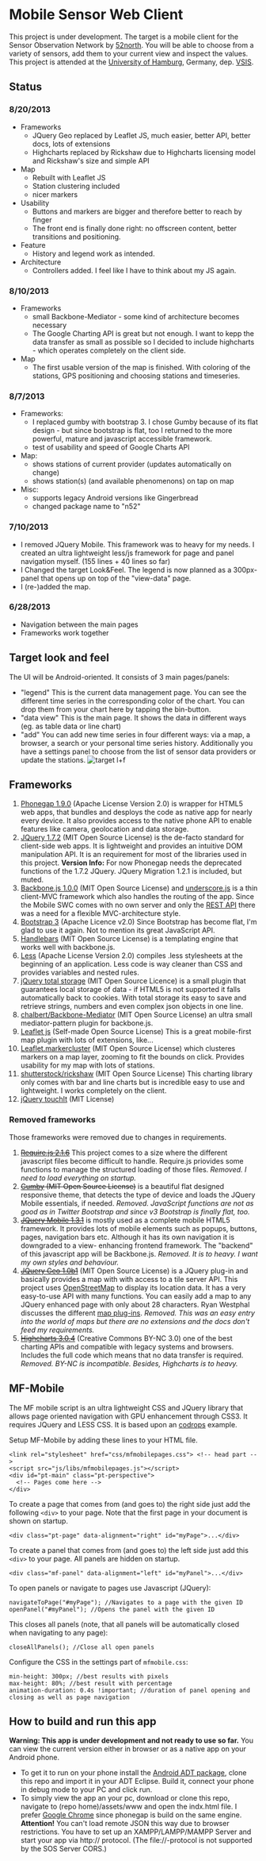 Mobile Sensor Web Client
========================

This project is under development. The target is a mobile client for the Sensor Observation Network by [52north](http://52north.org/). You will be able to choose from a variety of sensors, add them to your current view and inspect the values.
This project is attended at the [University of Hamburg](http://www.uni-hamburg.de), Germany, dep. [VSIS](http://vsis-www.informatik.uni-hamburg.de/?lang=en).

## Status 
### 8/20/2013
- Frameworks
  - JQuery Geo replaced by Leaflet JS, much easier, better API, better docs, lots of extensions
  - Highcharts replaced by Rickshaw due to Highcharts licensing model and Rickshaw's size and simple API
- Map
  - Rebuilt with Leaflet JS
  - Station clustering included
  - nicer markers
- Usability
  - Buttons and markers are bigger and therefore better to reach by finger
  - The front end is finally done right: no offscreen content, better transitions and positioning.
- Feature
  - History and legend work as intended.
- Architecture
  - Controllers added. I feel like I have to think about my JS again.

### 8/10/2013
- Frameworks
  - small Backbone-Mediator - some kind of architecture becomes necessary
  - The Google Charting API is great but not enough. I want to kepp the data transfer as small as possible so I decided to include highcharts - which operates completely on the client side.
- Map
  - The first usable version of the map is finished. With coloring of the stations, GPS positioning and choosing stations and timeseries.

### 8/7/2013
- Frameworks:
  - I replaced gumby with bootstrap 3. I chose Gumby because of its flat design - but since bootstrap is flat, too I returned to the more powerful, mature and javascript accessible framework.
  - test of usability and speed of Google Charts API
- Map:
  - shows stations of current provider (updates automatically on change)
  - shows station(s) (and available phenomenons) on tap on map
- Misc:
  - supports legacy Android versions like Gingerbread
  - changed package name to "n52"

### 7/10/2013
- I removed JQuery Mobile. This framework was to heavy for my needs. I created an ultra lightweight less/js framework for page and panel navigation myself. (155 lines + 40 lines so far)
- I Changed the target Look&Feel. The legend is now planned as a 300px-panel that opens up on top of the "view-data" page.
- I (re-)added the map.

### 6/28/2013
- Navigation between the main pages
- Frameworks work together

## Target look and feel
The UI will be Android-oriented. It consists of 3 main pages/panels:
- "legend"
  This is the current data management page. You can see the different time series in the corresponding color of the chart. You can drop them from your chart here by tapping the bin-button.
- "data view"
  This is the main page. It shows the data in different ways (eg. as table data or line chart)
- "add"
  You can add new time series in four different ways: via a map, a browser, a search or your personal time series history. Additionally you have a settings panel to choose from the list of sensor data providers or update the stations.
![target l+f](https://raw.github.com/marfnk/sosmobileclient/master/target_app.PNG "Target look and feel")

## Frameworks
1. [Phonegap 1.9.0](http://phonegap.com/) (Apache License Version 2.0)
    is wrapper for HTML5 web apps, that bundles and desploys the code as native app for nearly every device. It also provides access to the native phone API to enable features like camera, geolocation and data storage.
2. [JQuery 1.7.2](http://jquery.com/) (MIT Open Source License)
    is the de-facto standard for client-side web apps. It is lightweight and provides an intuitive DOM manipulation API. It is an requirement for most of the libraries used in this project. **Version Info:** For now Phonegap needs the deprecated functions of the 1.7.2 JQuery. JQuery Migration 1.2.1 is included, but muted.
3. [Backbone.js 1.0.0](http://backbonejs.org/) (MIT Open Source License) and [underscore.js](http://underscorejs.org/)
    is a thin client-MVC framework which also handles the routing of the app. Since the Mobile SWC comes with no own server and only the [REST API](https://wiki.52north.org/bin/view/SensorWeb/SensorWebClientRESTInterface) there was a need for a flexible MVC-architecture style.
4. [Bootstrap 3](http://getbootstrap.com/) (Apache Licence v2.0) Since Bootstrap has become flat, I'm glad to use it again. Not to mention its great JavaScript API.
5. [Handlebars](http://handlebarsjs.com/) (MIT Open Source License)
   is a templating engine that works well with backbone.js.
6. [Less](http://lesscss.org/) (Apache License Version 2.0)
   compiles .less stylesheets at the beginning of an application. Less code is way cleaner than CSS and provides variables and nested rules.
7. [jQuery total storage](https://github.com/jarednova/jquery-total-storage) (MIT Open Source Licence)
    is a small plugin that guarantees local storage of data - if HTML5 is not supported it falls automatically back to cookies. With total storage its easy to save and retrieve strings, numbers and even complex json objects in one line.
8. [chalbert/Backbone-Mediator](https://github.com/chalbert/Backbone-Mediator) (MIT Open Source License)
   an ultra small mediator-pattern plugin for backbone.js.
9. [Leaflet js](http://leafletjs.com/) (Self-made Open Source License)
   This is a great mobile-first map plugin with lots of extensions, like...
10. [Leaflet.markercluster](https://github.com/Leaflet/Leaflet.markercluster) (MIT Open Source License)
    which clusteres markers on a map layer, zooming to fit the bounds on click. Provides usability for my map with lots of stations.
11. [shutterstock/rickshaw](https://github.com/shutterstock/rickshaw) (MIT Open Source License)
    This charting library only comes with bar and line charts but is incredible easy to use and lightweight. I works completely on the client.
12. [jQuery touchIt](https://github.com/danielglyde/TouchIt) (MIT License)
### Removed frameworks
Those frameworks were removed due to changes in requirements.

1. ~~[Require.js 2.1.6](http://requirejs.org/)~~
   This project comes to a size where the different javascript files become difficult to handle. Require.js priovides some functions to manage the structured loading of those files. *Removed. I need to load everything on startup.*
2. ~~[Gumby](http://gumbyframework.com/) (MIT Open Source License)~~
   is a beautiful flat designed responsive theme, that detects the type of device and loads the JQuery Mobile essentials, if needed. *Removed. JavaScript functions are not as good as in Twitter Bootstrap and since v3 Bootstrap is finally flat, too.*
3. ~~[JQuery Mobile 1.3.1](http://jquerymobile.com/)~~
   is mostly used as a complete mobile HTML5 framework. It provides lots of mobile elements such as popups, buttons, pages, navigation bars etc. Although it has its own navigation it is downgraded to a view- enhancing frontend framework. The "backend" of this javascript app will be Backbone.js. *Removed. It is to heavy. I want my own styles and behaviour.*
4. ~~[JQuery Geo 1.0b1](http://jquerygeo.com/)~~ (MIT Open Source License)
   is a JQuery plug-in and basically provides a map with with access to a tile server API. This project uses [OpenStreetMap](http://www.openstreetmap.org/) to display its location data. It has a very easy-to-use API with many functions. You can easily add a map to any JQuery enhanced page with only about 28 characters. Ryan Westphal discusses the different [map plug-ins](http://trippingthebits.com/geopres/). *Removed. This was an easy entry into the world of maps but there are no extensions and the docs don't feed my requirements.*
5. ~~[Highcharts 3.0.4](http://www.highcharts.com/)~~ (Creative Commons BY-NC 3.0)
   one of the best charting APIs and compatible with legacy systems and browsers. Includes the full code which means that no data transfer  is required.
   *Removed. BY-NC is incompatible. Besides, Highcharts is to heavy.*

## MF-Mobile
The MF mobile script is an ultra lightweight CSS and JQuery library that allows page oriented navigation with GPU enhancement through CSS3. It requires JQuery and LESS CSS. It is based upon an [codrops](http://tympanus.net/codrops/2013/05/07/a-collection-of-page-transitions/) example.

Setup MF-Mobile by adding these lines to your HTML file.

    <link rel="stylesheet" href="css/mfmobilepages.css"> <!-- head part -->
    <script src="js/libs/mfmobilepages.js"></script>
    <div id="pt-main" class="pt-perspective">
      <!-- Pages come here -->
    </div>

To create a page that comes from (and goes to) the right side just add the following `<div>` to your page. Note that the first page in your document is shown on startup.

    <div class="pt-page" data-alignment="right" id="myPage">...</div>

To create a panel that comes from (and goes to) the left side just add this `<div>` to your page. All panels are hidden on startup.

    <div class="mf-panel" data-alignment="left" id="myPanel">...</div>

To open panels or navigate to pages use Javascript (JQuery):

    navigateToPage("#myPage"); //Navigates to a page with the given ID
    openPanel("#myPanel"); //Opens the panel with the given ID

This closes all panels (note, that all panels will be automatically closed when navigating to any page):

    closeAllPanels(); //Close all open panels

Configure the CSS in the settings part of `mfmobile.css`:

    min-height: 300px; //best results with pixels
    max-height: 80%; //best result with percentage
    animation-duration: 0.4s !important; //duration of panel opening and closing as well as page navigation


## How to build and run this app ##
**Warning: This app is under development and not ready to use so far.**
You can view the current version either in browser or as a native app on your Android phone.

- To get it to run on your phone install the [Android ADT package](http://developer.android.com/sdk/installing/bundle.html), clone this repo and import it in your ADT Eclipse. Build it, connect your phone in debug mode to your PC and click run.
- To simply view the app an your pc, download or clone this repo, navigate to (repo home)/assets/www and open the indx.html file. I prefer [Google Chrome](https://www.google.com/intl/de/chrome/browser/) since phonegap is build on the same engine. **Attention!** You can't load remote JSON this way due to browser restrictions. You have to set up an XAMPP/LAMPP/MAMPP Server and start your app via http:// protocol. (The file://-protocol is not supported by the SOS Server CORS.)

